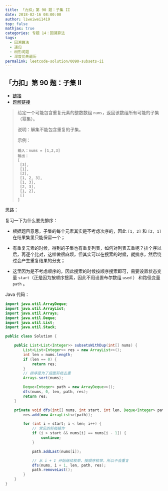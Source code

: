 ```yaml
---
title: 「力扣」第 90 题：子集 II
date: 2018-02-16 08:00:00
author: liweiwei1419
top: false
mathjax: true
categories: 专题 14：回溯算法
tags:
  - 回溯算法
  - 递归
  - 树形问题
  - 深度优先遍历
permalink: leetcode-solution/0090-subsets-ii
---
```


## 「力扣」第 90 题：子集 II

+ [链接](https://leetcode-cn.com/problems/subsets-ii/)
+ [题解链接](https://blog.csdn.net/lw_power/article/details/104398118)

>给定一个可能包含重复元素的整数数组 `nums`，返回该数组所有可能的子集（幂集）。
>
>说明：解集不能包含重复的子集。
>
>示例：
>
>```
>输入：nums = [1,2,3]
>输出：
>[
>  [3],
>  [1],
>  [2],
>  [1, 2, 3],
>  [1, 3],
>  [2, 3],
>  [1, 2],
>  []
>]
>```
>

思路：

复习一下为什么要先排序：

+ 根据题目意思，子集的每个元素其实是不考虑次序的，因此 `[1, 2]` 和 `[2, 1]` 在结果集里只能保留一个；

+ 有重复元素的时候，得到的子集也有重复列表，如何对列表去重呢？排个序以后，再逐个比对，这样做很麻烦，但其实可以在搜索的时候，就排序，然后绕过会产生重复结果的分支；
+ 这里因为是不考虑顺序的，因此搜索的时候按顺序搜索即可，需要设置状态变量 `start`（正是因为按顺序搜索，因此不用设置布尔数组 `used` ） 和路径变量 `path` 。

Java 代码：

```java
import java.util.ArrayDeque;
import java.util.ArrayList;
import java.util.Arrays;
import java.util.Deque;
import java.util.List;
import java.util.Stack;

public class Solution {

    public List<List<Integer>> subsetsWithDup(int[] nums) {
        List<List<Integer>> res = new ArrayList<>();
        int len = nums.length;
        if (len == 0) {
            return res;
        }
        // 排序是为了后面剪枝去重
        Arrays.sort(nums);

        Deque<Integer> path = new ArrayDeque<>();
        dfs(nums, 0, len, path, res);
        return res;
    }

    private void dfs(int[] nums, int start, int len, Deque<Integer> path, List<List<Integer>> res) {
        res.add(new ArrayList<>(path));

        for (int i = start; i < len; i++) {
            // 常见的剪枝操作
            if (i > start && nums[i] == nums[i - 1]) {
                continue;
            }

            path.addLast(nums[i]);

            // 从 i + 1 开始继续枚举，按顺序枚举，所以不会重复
            dfs(nums, i + 1, len, path, res);
            path.removeLast();
        }
    }
}
```


